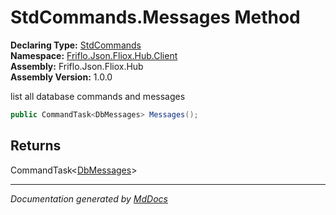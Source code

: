 ﻿<!--  
  <auto-generated>   
    The contents of this file were generated by a tool.  
    Changes to this file may be list if the file is regenerated  
  </auto-generated>   
-->

# StdCommands.Messages Method

**Declaring Type:** [StdCommands](../index.md)  
**Namespace:** [Friflo.Json.Fliox.Hub.Client](../../index.md)  
**Assembly:** Friflo.Json.Fliox.Hub  
**Assembly Version:** 1.0.0

list all database commands and messages

```csharp
public CommandTask<DbMessages> Messages();
```

## Returns

CommandTask\<[DbMessages](../../../DB/Cluster/DbMessages/index.md)\>

___

*Documentation generated by [MdDocs](https://github.com/ap0llo/mddocs)*
